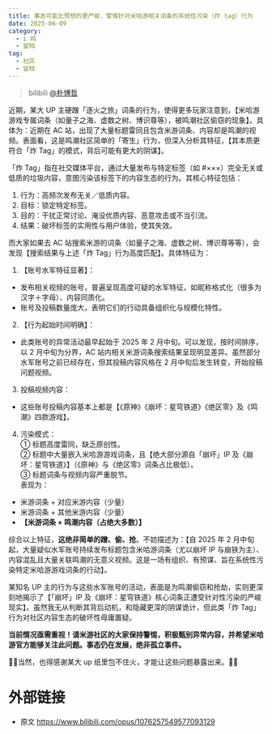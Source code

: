 ```yaml
---
title: 事态可能比预想的更严峻，警惕针对米哈游相关词条的系统性污染（炸 tag）行为
date: 2025-06-09
category:
  - i 鸣
  - 留档
tag:
  - 社区
  - 留档
---
```


> bilibili [@朴博哲](https://space.bilibili.com/3494355675384073)

近期，某大 UP 主硬蹭「逐火之旅」词条的行为，使得更多玩家注意到，【米哈游游戏专属词条（如量子之海、虚数之树、博识尊等），被鸣潮社区偷窃的现象】。具体为：近期在 AC 站，出现了大量标题雷同且包含米游词条、内容却是鸣潮的视频。表面看，这是鸣潮社区简单的「寄生」行为，但深入分析其特征，【其本质更符合「炸 Tag」的模式，背后可能有更大的阴谋】。

「炸 Tag」指在社交媒体平台，通过大量发布与特定标签（如 #×××）完全无关或低质的垃圾内容，意图污染该标签下的内容生态的行为。其核心特征包括：
1. 行为：高频次发布无关／低质内容。
2. 目标：锁定特定标签。
3. 目的：干扰正常讨论、淹没优质内容、恶意攻击或不当引流。
4. 结果：破坏标签的实用性与用户体验，使其失效。

而大家如果去 AC 站搜索米游的词条（如量子之海、虚数之树、博识尊等等），会发现【搜索结果与上述「炸 Tag」行为高度匹配】。具体特征为：
1. 【账号水军特征显著】：
- 发布相关视频的账号，普遍呈现高度可疑的水军特征，如昵称格式化（很多为汉字＋字母）、内容同质化。
- 账号及投稿数量庞大，表明它们的行动具备组织化与规模化特性。
2. 【行为起始时间明确】：
- 此类账号的异常活动最早起始于 2025 年 2 月中旬。可以发现，按时间排序，以 2 月中旬为分界，AC 站内相关米游词条搜索结果呈现明显差异。虽然部分水军账号之前已经存在，但其投稿内容风格在 2 月中旬后发生转变，开始投稿问题视频。
3.  投稿视频内容：
- 这些账号投稿内容基本上都是【《原神》《崩坏：星穹铁道》《绝区零》及《鸣潮》四款游戏】。
4. 污染模式：\
① 标题高度雷同，缺乏原创性。\
② 标题中大量嵌入米哈游游戏词条，且【绝大部分源自「崩坏」IP 及《崩坏：星穹铁道》】（《原神》与《绝区零》词条占比极低）。\
③ 标题词条与视频内容严重脱节。\
表现为：
- 米游词条 + 对应米游内容（少量）
- 米游词条 + 其他米游内容（少量）
- **【米游词条 + 鸣潮内容（占绝大多数）】**

综合以上特征，**这绝非简单的蹭、偷、抢**。不妨描述为：【自 2025 年 2 月中旬起，大量疑似水军账号持续发布标题包含米哈游词条（尤以崩坏 IP 与崩铁为主）、内容混乱且大量关联鸣潮的无意义视频。这是一场有组织、有预谋、旨在系统性污染特定米哈游游戏词条的行动】。

某知名 UP 主的行为与这些水军账号的活动，表面是为鸣潮偷窃和抢劫，实则更深刻地揭示了【「崩坏」IP 及《崩坏：星穹铁道》核心词条正遭受针对性污染的严峻现实】。虽然我无从判断其背后动机，和隐藏更深的阴谋诡计，但此类「炸 Tag」行为对社区内容生态的破坏性毋庸置疑。

**当前情况亟需重视！请米游社区的大家保持警惕，积极甄别异常内容，并希望米哈游官方能够关注此问题。事态仍在发展，绝非孤立事件。**

👻👻当然，也得感谢某大 up 纸里包不住火，才能让这些问题暴露出来。👻👻

# 外部链接
- 原文 https://www.bilibili.com/opus/1076257549577093129
